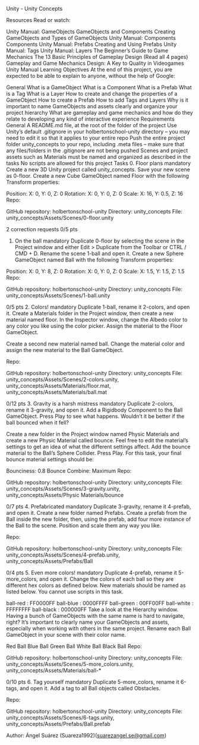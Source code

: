 Unity - Unity Concepts

Resources
Read or watch:

Unity Manual: GameObjects
GameObjects and Components
Creating GameObjects and Types of GameObjects
Unity Manual: Components
Components
Unity Manual: Prefabs
Creating and Using Prefabs
Unity Manual: Tags
Unity Manual: Layers
The Beginner’s Guide to Game Mechanics
The 13 Basic Principles of Gameplay Design (Read all 4 pages)
Gameplay and Game Mechanics Design: A Key to Quality in Videogames
Unity Manual
Learning Objectives
At the end of this project, you are expected to be able to explain to anyone, without the help of Google:

General
What is a GameObject
What is a Component
What is a Prefab
What is a Tag
What is a Layer
How to create and change the properties of a GameObject
How to create a Prefab
How to add Tags and Layers
Why is it important to name GameObjects and assets clearly and organize your project hierarchy
What are gameplay and game mechanics and how do they relate to developing any kind of interactive experience
Requirements
General
A README.md file, at the root of the folder of the project
Use Unity’s default .gitignore in your holbertonschool-unity directory – you may need to edit it so that it applies to your entire repo
Push the entire project folder unity_concepts to your repo, including .meta files – make sure that any files/folders in the .gitignore are not being pushed
Scenes and project assets such as Materials must be named and organized as described in the tasks
No scripts are allowed for this project
Tasks
0. Floor plans
mandatory
Create a new 3D Unity project called unity_concepts. Save your new scene as 0-floor. Create a new Cube GameObject named Floor with the following Transform properties:

Position: X: 0, Y: 0, Z: 0
Rotation: X: 0, Y: 0, Z: 0
Scale: X: 16, Y: 0.5, Z: 16
Repo:

GitHub repository: holbertonschool-unity
Directory: unity_concepts
File: unity_concepts/Assets/Scenes/0-floor.unity
 
2 correction requests
0/5 pts
1. On the ball
mandatory
Duplicate 0-floor by selecting the scene in the Project window and either Edit > Duplicate from the Toolbar or CTRL / CMD + D. Rename the scene 1-ball and open it. Create a new Sphere GameObject named Ball with the following Transform properties:

Position: X: 0, Y: 8, Z: 0
Rotation: X: 0, Y: 0, Z: 0
Scale: X: 1.5, Y: 1.5, Z: 1.5
Repo:

GitHub repository: holbertonschool-unity
Directory: unity_concepts
File: unity_concepts/Assets/Scenes/1-ball.unity
 
0/5 pts
2. Colors!
mandatory
Duplicate 1-ball, rename it 2-colors, and open it. Create a Materials folder in the Project window, then create a new material named floor. In the Inspector window, change the Albedo color to any color you like using the color picker. Assign the material to the Floor GameObject.

Create a second new material named ball. Change the material color and assign the new material to the Ball GameObject.

Repo:

GitHub repository: holbertonschool-unity
Directory: unity_concepts
File: unity_concepts/Assets/Scenes/2-colors.unity, unity_concepts/Assets/Materials/floor.mat, unity_concepts/Assets/Materials/ball.mat
 
0/12 pts
3. Gravity is a harsh mistress
mandatory
Duplicate 2-colors, rename it 3-gravity, and open it. Add a Rigidbody Component to the Ball GameObject. Press Play to see what happens. Wouldn’t it be better if the ball bounced when it fell?

Create a new folder in the Project window named Physic Materials and create a new Physic Material called bounce. Feel free to edit the material’s settings to get an idea of what the different settings affect. Add the bounce material to the Ball’s Sphere Collider. Press Play. For this task, your final bounce material settings should be:

Bounciness: 0.8
Bounce Combine: Maximum
Repo:

GitHub repository: holbertonschool-unity
Directory: unity_concepts
File: unity_concepts/Assets/Scenes/3-gravity.unity, unity_concepts/Assets/Physic Materials/bounce
 
0/7 pts
4. Prefabricated
mandatory
Duplicate 3-gravity, rename it 4-prefab, and open it. Create a new folder named Prefabs. Create a prefab from the Ball inside the new folder, then, using the prefab, add four more instance of the Ball to the scene. Position and scale them any way you like.

Repo:

GitHub repository: holbertonschool-unity
Directory: unity_concepts
File: unity_concepts/Assets/Scenes/4-prefab.unity, unity_concepts/Assets/Prefabs/Ball
 
0/4 pts
5. Even more colors!
mandatory
Duplicate 4-prefab, rename it 5-more_colors, and open it. Change the colors of each ball so they are different hex colors as defined below. New materials should be named as listed below. You cannot use scripts in this task.

ball-red : FF0000FF
ball-blue : 0000FFFF
ball-green : 00FF00FF
ball-white : FFFFFFFF
ball-black : 000000FF
Take a look at the Hierarchy window. Having a bunch of GameObjects with the same name is hard to navigate, right? It’s important to clearly name your GameObjects and assets, especially when working with others in the same project. Rename each Ball GameObject in your scene with their color name.

Red Ball
Blue Ball
Green Ball
White Ball
Black Ball
Repo:

GitHub repository: holbertonschool-unity
Directory: unity_concepts
File: unity_concepts/Assets/Scenes/5-more_colors.unity, unity_concepts/Assets/Materials/ball-*
 
0/10 pts
6. Tag yourself
mandatory
Duplicate 5-more_colors, rename it 6-tags, and open it. Add a tag to all Ball objects called Obstacles.

Repo:

GitHub repository: holbertonschool-unity
Directory: unity_concepts
File: unity_concepts/Assets/Scenes/6-tags.unity, unity_concepts/Assets/Prefabs/Ball.prefab

Author: Ángel Suárez (Suareza1992)(suarezangel.se@gmail.com)
